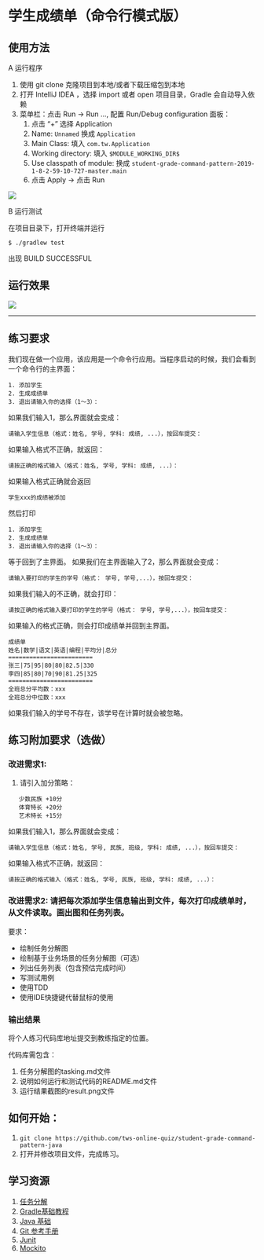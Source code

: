 # 学生成绩单（命令行模式版）

## 使用方法

A 运行程序

1. 使用 git clone 克隆项目到本地/或者下载压缩包到本地
2. 打开 IntelliJ IDEA ，选择 import 或者 open 项目目录，Gradle 会自动导入依赖
3. 菜单栏：点击 Run -> Run ..., 配置 Run/Debug configuration 面板：
   1. 点击 “+” 选择 Application 
   2. Name: `Unnamed` 换成 `Application`
   3. Main Class: 填入 `com.tw.Application`
   4. Working directory: 填入 `$MODULE_WORKING_DIR$`
   5. Use classpath of module: <no module> 换成 `student-grade-command-pattern-2019-1-8-2-59-10-727-master.main`
   6. 点击 Apply -> 点击 Run

![](https://ws2.sinaimg.cn/large/006tKfTcly1g0z7bynh0xj30t30iawgu.jpg)

B 运行测试

在项目目录下，打开终端并运行

```
$ ./gradlew test
```

出现 BUILD SUCCESSFUL 

## 运行效果

![](https://ws3.sinaimg.cn/large/006tKfTcly1g0z7bplrb0j30uz0a0gmr.jpg)


------


## 练习要求

我们现在做一个应用，该应用是一个命令行应用。当程序启动的时候，我们会看到一个命令行的主界面：

```
1. 添加学生
2. 生成成绩单
3. 退出请输入你的选择（1～3）：
```

如果我们输入1，那么界面就会变成：

```
请输入学生信息（格式：姓名, 学号, 学科: 成绩, ...），按回车提交：
```

如果输入格式不正确，就返回：

```
请按正确的格式输入（格式：姓名, 学号, 学科: 成绩, ...）：
```

如果输入格式正确就会返回

```
学生xxx的成绩被添加
```

然后打印

```
1. 添加学生
2. 生成成绩单
3. 退出请输入你的选择（1～3）：
```

等于回到了主界面。 
如果我们在主界面输入了2，那么界面就会变成：

```
请输入要打印的学生的学号（格式： 学号, 学号,...），按回车提交：
```

如果我们输入的不正确，就会打印：

```
请按正确的格式输入要打印的学生的学号（格式： 学号, 学号,...），按回车提交：
```

如果输入的格式正确，则会打印成绩单并回到主界面。

```
成绩单
姓名|数学|语文|英语|编程|平均分|总分
========================
张三|75|95|80|80|82.5|330
李四|85|80|70|90|81.25|325
========================
全班总分平均数：xxx
全班总分中位数：xxx
```

如果我们输入的学号不存在，该学号在计算时就会被忽略。

## 练习附加要求（选做）

### 改进需求1: 

1. 请引入加分策略：
```
   少数民族 +10分 
   体育特长 +20分 
   艺术特长 +15分
```

如果我们输入1，那么界面就会变成：

```
请输入学生信息（格式：姓名, 学号, 民族, 班级, 学科: 成绩, ...），按回车提交：
```

如果输入格式不正确，就返回：

```
请按正确的格式输入（格式：姓名, 学号, 民族, 班级, 学科: 成绩, ...）：
```

### 改进需求2: 请把每次添加学生信息输出到文件，每次打印成绩单时，从文件读取。画出图和任务列表。

要求：

- 绘制任务分解图
- 绘制基于业务场景的任务分解图（可选）
- 列出任务列表（包含预估完成时间）
- 写测试用例
- 使用TDD
- 使用IDE快捷键代替鼠标的使用

### 输出结果

将个人练习代码库地址提交到教练指定的位置。

代码库需包含：

1. 任务分解图的tasking.md文件
2. 说明如何运行和测试代码的README.md文件
3. 运行结果截图的result.png文件

## 如何开始：

1. `git clone https://github.com/tws-online-quiz/student-grade-command-pattern-java`
2. 打开并修改项目文件，完成练习。

## 学习资源

1. [任务分解](https://www.zybuluo.com/jtong/note/504192)
2. [Gradle基础教程](http://tutorials.jenkov.com/gradle/gradle-tutorial.html)
3. [Java 基础](http://www.runoob.com/java/java-tutorial.html)
4. [Git 参考手册](http://gitref.org/zh/index.html)
5. [Junit](http://junit.org/junit5/docs/current/user-guide/#writing-tests-assertions)
6. [Mockito](http://site.mockito.org/)
